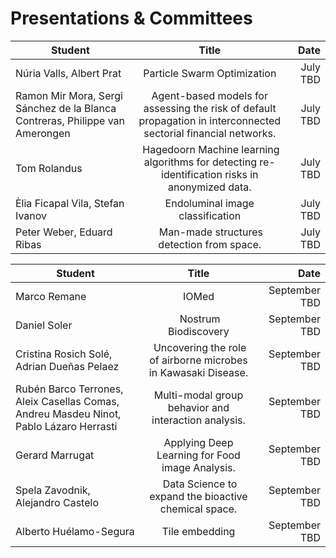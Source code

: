 # Presentations & Committees

| Student   |      Title      |  Date |
|----------|:-------------:|------------:|
| Núria Valls, Albert Prat	 |  Particle Swarm Optimization | July TBD |
|  Ramon Mir Mora, Sergi Sánchez de la Blanca Contreras, Philippe van Amerongen	| Agent-based models for assessing the risk of default propagation in interconnected sectorial financial networks.	| July TBD  |
|  Tom Rolandus | Hagedoorn	Machine learning algorithms for detecting re-identification risks in anonymized data. |	July TBD  |
|  Èlia Ficapal Vila, Stefan Ivanov	| Endoluminal image classification	| July TBD  |
|  Peter Weber, Eduard Ribas	| Man-made structures detection from space.	| July TBD |


| Student   |      Title      |  Date |
|----------|:-------------:|------:|
| Marco Remane |	IOMed	| September TBD |
|  Daniel Soler	| Nostrum Biodiscovery	| September TBD  |
|  Cristina Rosich Solé, Adrian Dueñas Pelaez	| Uncovering the role of airborne microbes in Kawasaki Disease.	| September TBD  |
|  Rubén Barco Terrones, Aleix Casellas Comas, Andreu Masdeu Ninot, Pablo Lázaro Herrasti	| Multi-modal group behavior and interaction analysis.	| September TBD  |
|  Gerard Marrugat	| Applying Deep Learning for Food image Analysis.	| September TBD  |
|  Spela Zavodnik, Alejandro Castelo	| Data Science to expand the bioactive chemical space.	| September TBD  |
| Alberto Huélamo-Segura | Tile embedding | September TBD |
